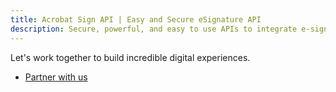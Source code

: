 ```yaml
---
title: Acrobat Sign API | Easy and Secure eSignature API
description: Secure, powerful, and easy to use APIs to integrate e-signatures into your platform, app, or workflow quickly.
---
```


<DCSummaryBlock slots="text, buttons"  background="rgb(254,229,224)" buttonPositionRight primaryOutline btnVariant='secondary' className="key-features-code-block partner-with-us hero-summary-btn-color hero-below-compo" />

Let's work together to build incredible digital experiences.

- [Partner with us](https://www.adobe.com/documentcloud/integrations/isv-partner-form.html)